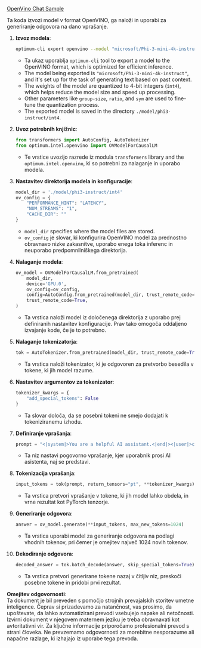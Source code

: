 [OpenVino Chat Sample](../../../../../../code/06.E2E/E2E_OpenVino_Chat_Phi3-instruct.ipynb)

Ta koda izvozi model v format OpenVINO, ga naloži in uporabi za generiranje odgovora na dano vprašanje.

1. **Izvoz modela**:
   ```bash
   optimum-cli export openvino --model "microsoft/Phi-3-mini-4k-instruct" --task text-generation-with-past --weight-format int4 --group-size 128 --ratio 0.6 --sym --trust-remote-code ./model/phi3-instruct/int4
   ```
   - Ta ukaz uporablja `optimum-cli` tool to export a model to the OpenVINO format, which is optimized for efficient inference.
   - The model being exported is `"microsoft/Phi-3-mini-4k-instruct"`, and it's set up for the task of generating text based on past context.
   - The weights of the model are quantized to 4-bit integers (`int4`), which helps reduce the model size and speed up processing.
   - Other parameters like `group-size`, `ratio`, and `sym` are used to fine-tune the quantization process.
   - The exported model is saved in the directory `./model/phi3-instruct/int4`.

2. **Uvoz potrebnih knjižnic**:
   ```python
   from transformers import AutoConfig, AutoTokenizer
   from optimum.intel.openvino import OVModelForCausalLM
   ```
   - Te vrstice uvozijo razrede iz modula `transformers` library and the `optimum.intel.openvino`, ki so potrebni za nalaganje in uporabo modela.

3. **Nastavitev direktorija modela in konfiguracije**:
   ```python
   model_dir = './model/phi3-instruct/int4'
   ov_config = {
       "PERFORMANCE_HINT": "LATENCY",
       "NUM_STREAMS": "1",
       "CACHE_DIR": ""
   }
   ```
   - `model_dir` specifies where the model files are stored.
   - `ov_config` je slovar, ki konfigurira OpenVINO model za prednostno obravnavo nizke zakasnitve, uporabo enega toka inferenc in neuporabo predpomnilniškega direktorija.

4. **Nalaganje modela**:
   ```python
   ov_model = OVModelForCausalLM.from_pretrained(
       model_dir,
       device='GPU.0',
       ov_config=ov_config,
       config=AutoConfig.from_pretrained(model_dir, trust_remote_code=True),
       trust_remote_code=True,
   )
   ```
   - Ta vrstica naloži model iz določenega direktorija z uporabo prej definiranih nastavitev konfiguracije. Prav tako omogoča oddaljeno izvajanje kode, če je to potrebno.

5. **Nalaganje tokenizatorja**:
   ```python
   tok = AutoTokenizer.from_pretrained(model_dir, trust_remote_code=True)
   ```
   - Ta vrstica naloži tokenizator, ki je odgovoren za pretvorbo besedila v tokene, ki jih model razume.

6. **Nastavitev argumentov za tokenizator**:
   ```python
   tokenizer_kwargs = {
       "add_special_tokens": False
   }
   ```
   - Ta slovar določa, da se posebni tokeni ne smejo dodajati k tokeniziranemu izhodu.

7. **Definiranje vprašanja**:
   ```python
   prompt = "<|system|>You are a helpful AI assistant.<|end|><|user|>can you introduce yourself?<|end|><|assistant|>"
   ```
   - Ta niz nastavi pogovorno vprašanje, kjer uporabnik prosi AI asistenta, naj se predstavi.

8. **Tokenizacija vprašanja**:
   ```python
   input_tokens = tok(prompt, return_tensors="pt", **tokenizer_kwargs)
   ```
   - Ta vrstica pretvori vprašanje v tokene, ki jih model lahko obdela, in vrne rezultat kot PyTorch tenzorje.

9. **Generiranje odgovora**:
   ```python
   answer = ov_model.generate(**input_tokens, max_new_tokens=1024)
   ```
   - Ta vrstica uporabi model za generiranje odgovora na podlagi vhodnih tokenov, pri čemer je omejitev največ 1024 novih tokenov.

10. **Dekodiranje odgovora**:
    ```python
    decoded_answer = tok.batch_decode(answer, skip_special_tokens=True)[0]
    ```
    - Ta vrstica pretvori generirane tokene nazaj v čitljiv niz, preskoči posebne tokene in pridobi prvi rezultat.

**Omejitev odgovornosti**:  
Ta dokument je bil preveden s pomočjo strojnih prevajalskih storitev umetne inteligence. Čeprav si prizadevamo za natančnost, vas prosimo, da upoštevate, da lahko avtomatizirani prevodi vsebujejo napake ali netočnosti. Izvirni dokument v njegovem maternem jeziku je treba obravnavati kot avtoritativni vir. Za ključne informacije priporočamo profesionalni prevod s strani človeka. Ne prevzemamo odgovornosti za morebitne nesporazume ali napačne razlage, ki izhajajo iz uporabe tega prevoda.